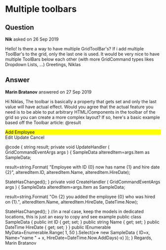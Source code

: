 # Multiple toolbars

## Question

**Nik** asked on 26 Sep 2019

Hello! Is there a way to have multiple GridToolBar's? If i add multiple ToolBar's to the grid, only the last one is used. It would be very nice to have multiple ToolBars below each other (with more GridCommand types likes Dropdown Lists, ...) Greetings, Niklas

## Answer

**Marin Bratanov** answered on 27 Sep 2019

Hi Niklas, The toolbar is basically a property that gets set and only the last value will have actual effect. Would you agree that the actual feature you need is to be able to put arbitrary HTML/Components in the toolbar of the grid so you can create a more complex layout? If so, here's a basic example based off the Toolbar article: @result

<TelerikGrid Data=@MyData Pageable="true" PageSize="15" EditMode="@GridEditMode.Inline" Height="500px" OnUpdate="@UpdateHandler" OnCreate="@CreateHandler">
<GridToolBar>
<div style="background:yellow">
<GridCommandButton Command="Add" Icon="add">Add Employee</GridCommandButton>
</div>
<div style="background: green;">
<TelerikDropDownList Data="@( new List<string>() { " first ", " second ", " third " } )" TValue="string" TItem="string" ValueChanged="@( (string itm)=> result=itm )"></TelerikDropDownList>
</div>
</GridToolBar>
<GridColumns>
<GridColumn Field=@nameof (SampleData.Name) Title="Employee Name" />
<GridColumn Field=@nameof (SampleData.HireDate) Title="Hire Date" />
<GridCommandColumn>
<GridCommandButton Command="Edit" Icon="edit">Edit</GridCommandButton>
<GridCommandButton Command="Save" Icon="save" ShowInEdit="true">Update</GridCommandButton>
<GridCommandButton Command="Cancel" Icon="cancel" ShowInEdit="true">Cancel</GridCommandButton>
</GridCommandColumn>
</GridColumns>
</TelerikGrid>

@code { string result; private void UpdateHandler ( GridCommandEventArgs args ) {
SampleData alteredItem=args.Item as SampleData;

result=string.Format( "Employee with ID {0} now has name {1} and hire date {2}", alteredItem.ID, alteredItem.Name, alteredItem.HireDate);

StateHasChanged();
} private void CreateHandler ( GridCommandEventArgs args ) {
SampleData alteredItem=args.Item as SampleData;

result=string.Format( "On {2} you added the employee {0} who was hired on {1}.", alteredItem.Name, alteredItem.HireDate, DateTime.Now);

StateHasChanged();
} //in a real case, keep the models in dedicated locations, this is just an easy to copy and see example public class SampleData { public int ID { get; set; } public string Name { get; set; } public DateTime HireDate { get; set; }
} public IEnumerable<SampleData> MyData=Enumerable.Range( 1, 50 ).Select(x=> new SampleData
{
ID=x,
Name="name " + x,
HireDate=DateTime.Now.AddDays(-x)
});
} Regards, Marin Bratanov
